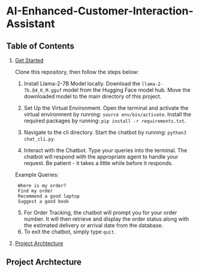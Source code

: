 # AI-Enhanced-Customer-Interaction-Assistant

## Table of Contents
1. [Get Started](#get-started)
   
    Clone this repository, then follow the steps below:
    1. Install Llama-2-7B Model locally. Download the `llama-2-7b.Q4_K_M.gguf` model from the Hugging Face model hub.
        Move the downloaded model to the main directory of this project.

    2. Set Up the Virtual Environment. Open the terminal and activate the virtual environment by running:
       `source env/bin/activate`. Install the required packages by running: `pip install -r requirements.txt`.

    3. Navigate to the cli directory. Start the chatbot by running: `python3 chat_cli.py`. 

    4. Interact with the Chatbot. Type your queries into the terminal. The chatbot will respond with the appropriate agent to handle your 
       request. Be patient - it takes a little while before it responds.


    Example Queries:

        Where is my order?
        Find my order
        Recommend a good laptop
        Suggest a good book
        
    5. For Order Tracking, the chatbot will prompt you for your order number. It will then retrieve and display the order status along with the estimated delivery or arrival date from the database.
    6. To exit the chatbot, simply type `quit`. 
3. [Project Archtecture](#project-archtecture)

## Project Archtecture
